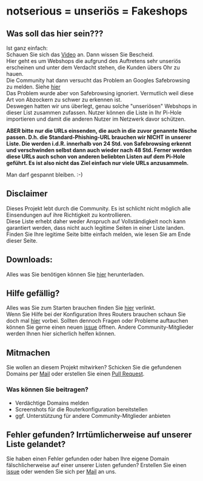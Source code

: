 # notserious = unseriös = Fakeshops

## Was soll das hier sein???

Ist ganz einfach:<br>
Schauen Sie sich das [Video](https://youtu.be/JpZbe1mEyqo) an. Dann wissen Sie Bescheid.<br>
Hier geht es um Webshops die aufgrund des Auftretens sehr unseriös erscheinen und unter dem Verdacht stehen, die Kunden übers Ohr zu hauen.<br>
Die Community hat dann versucht das Problem an Googles Safebrowsing zu melden. Siehe [hier](https://youtu.be/_2dxJdX_5K0) <br>
Das Problem wurde aber von Safebrowsing ignoriert. Vermutlich weil diese Art von Abzockern zu schwer zu erkennen ist.<br>
Deswegen hatten wir uns überlegt, genau solche "unseriösen" Webshops in dieser List zusammen zufassen. Nutzer können die Liste in Ihr Pi-Hole importieren und damit die anderen Nutzer im Netzwerk davor schützen.

<b>ABER bitte nur die URLs einsenden, die auch in die zuvor genannte Nische passen. D.h. die Standard-Phishing-URL brauchen wir NICHT in unserer Liste. Die werden i.d.R. innerhalb von 24 Std. von Safebrowsing erkennt und verschwinden selbst dann auch wieder nach 48 Std. Ferner werden diese URLs auch schon von anderen beliebten Listen auf dem Pi-Hole geführt. Es ist also nicht das Ziel einfach nur viele URLs anzusammeln.</b>

Man darf gespannt bleiben. :-)


## Disclaimer
Dieses Projekt lebt durch die Community. Es ist schlicht nicht möglich alle Einsendungen auf ihre Richtigkeit zu kontrollieren.<br>
Diese Liste erhebt daher weder Anspruch auf Vollständigkeit noch kann garantiert werden, dass nicht auch legitime Seiten in einer Liste landen.<br>
Finden Sie Ihre legitime Seite bitte einfach melden, wie lesen Sie am Ende dieser Seite.

## Downloads:

Alles was Sie benötigen können Sie [hier](Download.md) herunterladen.

## Hilfe gefällig?

Alles was Sie zum Starten brauchen finden Sie [hier](./doku/hardwareliste.md) verlinkt.<br>
Wenn Sie Hilfe bei der Konfiguration Ihres Routers brauchen schaun Sie doch mal [hier](https://github.com/RPiList/specials/tree/master/RouterKonfiguration) vorbei.
Sollten dennoch Fragen oder Probleme auftauchen können Sie gerne einen neuen [issue](https://github.com/RPiList/specials/issues) öffnen. Andere Community-Mitglieder werden Ihnen hier sicherlich helfen können.

## Mitmachen
Sie wollen an diesem Projekt mitwirken? Schicken Sie die gefundenen Domains per [Mail](mailto:rpilist@gmail.com) oder erstellen Sie einen [Pull Request](./doku/PullRequest.md).<br>
### Was können Sie beitragen?
- Verdächtige Domains melden
- Screenshots für die Routerkonfiguration bereitstellen
- ggf. Unterstützung für andere Community-Mitglieder anbieten

## Fehler gefunden? Irrtümlicherweise auf unserer Liste gelandet?
Sie haben einen Fehler gefunden oder haben Ihre eigene Domain fälschlicherweise auf einer unserer Listen gefunden? Erstellen Sie einen [issue](https://github.com/RPiList/specials/issues) oder wenden Sie sich per [Mail](mailto:rpilist@gmail.com) an uns.
